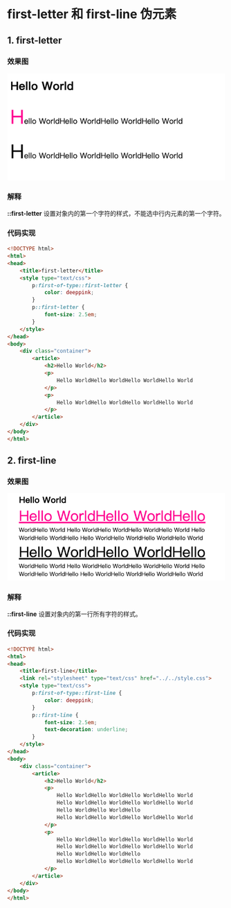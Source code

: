 # first-letter 和 first-line 伪元素

## 1. first-letter

### 效果图

![0](./assets/0.png)

### 解释

**::first-letter** 设置对象内的第一个字符的样式，不能选中行内元素的第一个字符。

### 代码实现

```html
<!DOCTYPE html>
<html>
<head>
	<title>first-letter</title>
	<style type="text/css">
		p:first-of-type::first-letter {
			color: deeppink;
		}
		p::first-letter {
			font-size: 2.5em;
		}
	</style>
</head>
<body>
	<div class="container">
		<article>
			<h2>Hello World</h2>
			<p>
				Hello WorldHello WorldHello WorldHello World
			</p>
			<p>
				Hello WorldHello WorldHello WorldHello World
			</p>
		</article>
	</div>
</body>
</html>
```





## 2. first-line

### 效果图

![1](./assets/1.png)

### 解释

**::first-line** 设置对象内的第一行所有字符的样式。

### 代码实现

```html
<!DOCTYPE html>
<html>
<head>
	<title>first-line</title>
	<link rel="stylesheet" type="text/css" href="../../style.css">
	<style type="text/css">
		p:first-of-type::first-line {
			color: deeppink;
		}
		p::first-line {
			font-size: 2.5em;
			text-decoration: underline;
		}
	</style>
</head>
<body>
	<div class="container">
		<article>
			<h2>Hello World</h2>
			<p>
				Hello WorldHello WorldHello WorldHello World
				Hello WorldHello WorldHello WorldHello World
				Hello WorldHello WorldHello 
				Hello WorldHello WorldHello WorldHello World
			</p>
			<p>
				Hello WorldHello WorldHello WorldHello World
				Hello WorldHello WorldHello WorldHello World
				Hello WorldHello WorldHello 
				Hello WorldHello WorldHello WorldHello World
			</p>
		</article>
	</div>
</body>
</html>
```

